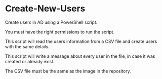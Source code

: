 # Create-New-Users

Create users in AD using a PowerShell script.

You must have the right permissions to run the script.

This script will read the users information from a CSV file and create users with the same details.

This script will write a message about every user in the file, in case it was created or already exist.

The CSV file must be the same as the image in the repository.
